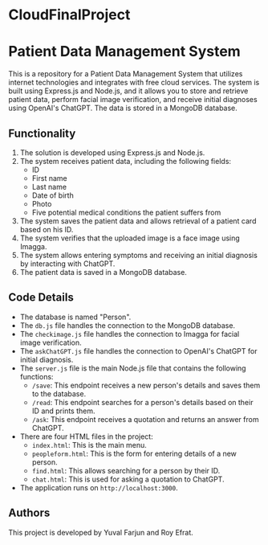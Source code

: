 # CloudFinalProject
# Patient Data Management System

This is a repository for a Patient Data Management System that utilizes internet technologies and integrates with free cloud services. The system is built using Express.js and Node.js, and it allows you to store and retrieve patient data, perform facial image verification, and receive initial diagnoses using OpenAI's ChatGPT. The data is stored in a MongoDB database.

## Functionality
1. The solution is developed using Express.js and Node.js.
2. The system receives patient data, including the following fields:
   - ID
   - First name
   - Last name
   - Date of birth
   - Photo
   - Five potential medical conditions the patient suffers from
3. The system saves the patient data and allows retrieval of a patient card based on his ID.
4. The system verifies that the uploaded image is a face image using Imagga.
5. The system allows entering symptoms and receiving an initial diagnosis by interacting with ChatGPT.
6. The patient data is saved in a MongoDB database.

## Code Details
- The database is named "Person".
- The `db.js` file handles the connection to the MongoDB database.
- The `checkimage.js` file handles the connection to Imagga for facial image verification.
- The `askChatGPT.js` file handles the connection to OpenAI's ChatGPT for initial diagnosis.
- The `server.js` file is the main Node.js file that contains the following functions:
  - `/save`: This endpoint receives a new person's details and saves them to the database.
  - `/read`: This endpoint searches for a person's details based on their ID and prints them.
  - `/ask`: This endpoint receives a quotation and returns an answer from ChatGPT.
- There are four HTML files in the project:
  - `index.html`: This is the main menu.
  - `peopleform.html`: This is the form for entering details of a new person.
  - `find.html`: This allows searching for a person by their ID.
  - `chat.html`: This is used for asking a quotation to ChatGPT.
- The application runs on `http://localhost:3000`.

## Authors
This project is developed by Yuval Farjun and Roy Efrat.
